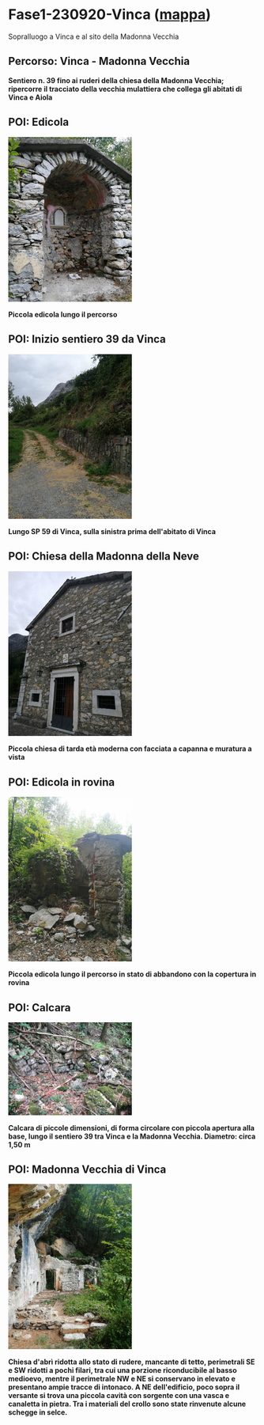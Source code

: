 # Fase1-230920-Vinca ([mappa](https://umap.openstreetmap.fr/it/map/fase1-230920-vinca_1066535))
Sopralluogo a Vinca e al sito della Madonna Vecchia
## Percorso: Vinca - Madonna Vecchia
**Sentiero n. 39 fino ai ruderi della chiesa della Madonna Vecchia; ripercorre il tracciato della vecchia mulattiera che collega gli abitati di Vinca e Aiola**
## POI: Edicola
[<img src='/vignettes/e02293be-3670-4c04-9cfa-105682e35474.jpg' width='250'/>](/vignettes/e02293be-3670-4c04-9cfa-105682e35474.jpg) 

**Piccola edicola lungo il percorso**
## POI: Inizio sentiero 39 da Vinca
[<img src='/vignettes/8c4dcff5-5fbb-4af1-af2d-6988a4e78e44.jpg' width='250'/>](/vignettes/8c4dcff5-5fbb-4af1-af2d-6988a4e78e44.jpg) 

**Lungo SP 59 di Vinca, sulla sinistra prima dell'abitato di Vinca**
## POI: Chiesa della Madonna della Neve
[<img src='/vignettes/1a13faaa-d461-4393-add9-294cce198fe8.jpg' width='250'/>](/vignettes/1a13faaa-d461-4393-add9-294cce198fe8.jpg) 

**Piccola chiesa di tarda età moderna con facciata a capanna e muratura a vista**
## POI: Edicola in rovina
[<img src='/vignettes/0abaabfa-f91d-419e-a1a7-cce9ae90249c.jpg' width='250'/>](/vignettes/0abaabfa-f91d-419e-a1a7-cce9ae90249c.jpg) 

**Piccola edicola lungo il percorso in stato di abbandono con la copertura in rovina**
## POI: Calcara
[<img src='/vignettes/zGFtLHd5.jpg' width='250'/>](/vignettes/zGFtLHd5.jpg) 

**Calcara di piccole dimensioni, di forma circolare con piccola apertura alla base, lungo il sentiero 39 tra Vinca e la Madonna Vecchia. Diametro: circa 1,50 m**
## POI: Madonna Vecchia di Vinca
[<img src='/vignettes/bJCPbNRV.jpg' width='250'/>](/vignettes/bJCPbNRV.jpg) 

**Chiesa d'abrì ridotta allo stato di rudere, mancante di tetto, perimetrali SE e SW ridotti a pochi filari, tra cui una porzione riconducibile al basso medioevo, mentre il perimetrale NW e NE si conservano in elevato e presentano ampie tracce di intonaco. A NE dell'edificio, poco sopra il versante si trova una piccola cavità con sorgente con una vasca e canaletta in pietra. Tra i materiali del crollo sono state rinvenute alcune schegge in selce.**
